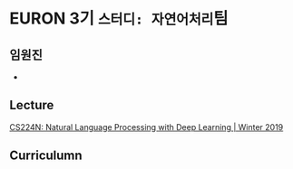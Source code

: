 # EURON 3기 `스터디: 자연어처리`팀

## 임원진
- **[]()**

## Lecture
[CS224N: Natural Language Processing with Deep Learning | Winter 2019](https://www.youtube.com/playlist?list=PLoROMvodv4rOhcuXMZkNm7j3fVwBBY42z)

## Curriculumn
